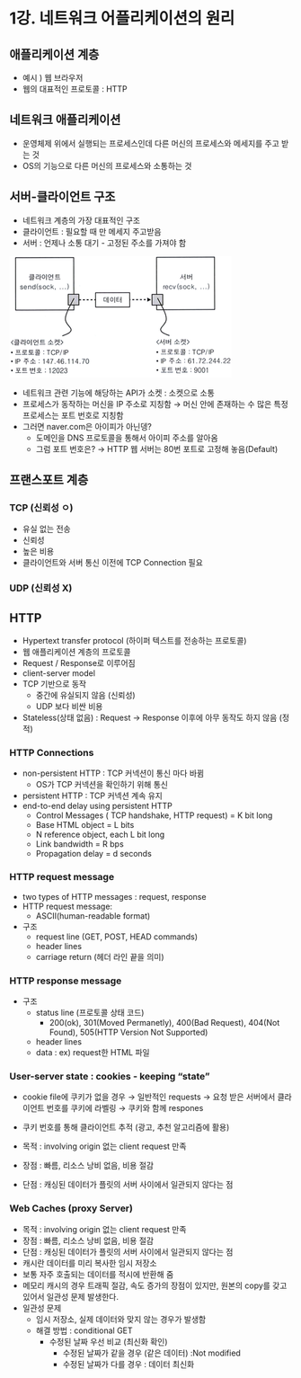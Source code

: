 # 1강. 네트워크 어플리케이션의 원리

## 애플리케이션 계층

- 예시 ) 웹 브라우저
- 웹의 대표적인 프로토콜 : HTTP

## 네트워크 애플리케이션

- 운영체제 위에서 실행되는 프로세스인데 다른 머신의 프로세스와 메세지를 주고 받는 것
- OS의 기능으로 다른 머신의 프로세스와 소통하는 것

## 서버-클라이언트 구조

- 네트워크 계층의 가장 대표적인 구조
- 클라이언트 : 필요할 때 만 메세지 주고받음
- 서버 : 언제나 소통 대기 - 고정된 주소를 가져야 함

![network1](img/network1.png)

- 네트워크 관련 기능에 해당하는 API가 소켓 : 소켓으로 소통
- 프로세스가 동작하는 머신을 IP 주소로 지칭함 → 머신 안에 존재하는 수 많은 특정 프로세스는 포트 번호로 지칭함
- 그러면 naver.com은 아이피가 아닌뎅?
    - 도메인을 DNS 프로토콜을 통해서 아이피 주소를 알아옴
    - 그럼 포트 번호은? → HTTP 웹 서버는 80번 포트로 고정해 놓음(Default)

## 프랜스포트 계층


### TCP (신뢰성 ㅇ)

- 유실 없는 전송
- 신뢰성
- 높은 비용
- 클라이언트와 서버 통신 이전에 TCP Connection 필요

### UDP (신뢰성 X)

## HTTP

- Hypertext transfer protocol (하이퍼 텍스트를 전송하는 프로토콜)
- 웹 애플리케이션 계층의 프로토콜
- Request / Response로 이루어짐
- client-server model
- TCP 기반으로 동작
    - 중간에 유실되지 않음 (신뢰성)
    - UDP 보다 비싼 비용
- Stateless(상태 없음) : Request → Response 이후에 아무 동작도 하지 않음 (정적)

### HTTP Connections

- non-persistent HTTP  : TCP 커넥션이 통신 마다 바뀜
    - OS가 TCP 커넥션을 확인하기 위해 통신
- persistent HTTP  : TCP 커넥션 계속 유지
- end-to-end delay using persistent HTTP
    - Control Messages ( TCP handshake, HTTP request) = K bit long
    - Base HTML object = L bits
    - N reference object, each L bit long
    - Link bandwidth = R bps
    - Propagation delay = d seconds

### HTTP request message

- two types of HTTP messages : request, response
- HTTP request message:
    - ASCII(human-readable format)
- 구조
    - request line (GET, POST, HEAD commands)
    - header lines
    - carriage return (헤더 라인 끝을 의미)

### HTTP response message

- 구조
    - status line (프로토콜 상태 코드)
        - 200(ok), 301(Moved Permanetly), 400(Bad Request), 404(Not Found), 505(HTTP Version Not Supported)
    - header lines
    - data : ex) request한 HTML 파일

### User-server state : cookies - keeping “state”

- cookie file에 쿠키가 없을 경우 → 일반적인 requests → 요청 받은 서버에서 클라이언트 번호를 쿠키에 라벨링 → 쿠키와 함께 respones
- 쿠키 번호를 통해 클라이언트 추적 (광고, 추천 알고리즘에 활용)



- 목적 : involving origin 없는 client request 만족
- 장점 : 빠름, 리소스 낭비 없음, 비용 절감
- 단점 : 캐싱된 데이터가 플릿의 서버 사이에서 일관되지 않다는 점

### Web Caches (proxy Server)

- 목적 : involving origin 없는 client request 만족
- 장점 : 빠름, 리소스 낭비 없음, 비용 절감
- 단점 : 캐싱된 데이터가 플릿의 서버 사이에서 일관되지 않다는 점
- 캐시란 데이터를 미리 복사한 임시 저장소
- 보통 자주 호출되는 데이터를 적시에 반환해 줌
- 메모리 캐시의 경우 트래픽 절감, 속도 증가의 장점이 있지만, 원본의 copy를 갖고 있어서 일관성 문제 발생한다.
- 일관성 문제
    - 임시 저장소, 실제 데이터와 맞지 않는 경우가 발생함
    - 해결 방법 : conditional GET
        - 수정된 날짜 우선 비교 (최신화 확인)
            - 수정된 날짜가 같을 경우 (같은 데이터) :Not modified
            - 수정된 날짜가 다를 경우 : 데이터 최신화